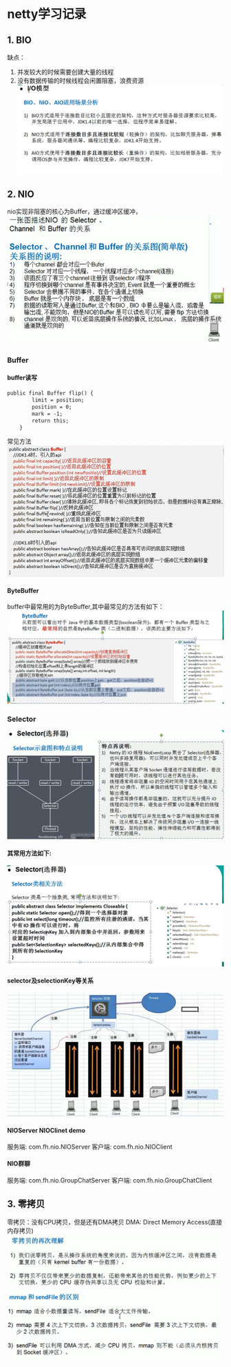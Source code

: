 # netty学习记录

## 1. BIO
缺点：
1. 并发较大的时候需要创建大量的线程
2. 没有数据传输的时候线程会闲置阻塞，浪费资源  
![avatar](src/main/resources/img/compare.png)
## 2. NIO
nio实现非阻塞的核心为Buffer，通过缓冲区缓冲，
![avatar](src/main/resources/img/nio-core.png)


### Buffer
#### buffer读写
```
public final Buffer flip() {
        limit = position;
        position = 0;
        mark = -1;
        return this;
    }
```
常见方法
![avatar](src/main/resources/img/buffer-methods.png)
#### ByteBuffer
buffer中最常用的为ByteBuffer,其中最常见的方法有如下：
![avatar](src/main/resources/img/byte-buffer-methods.png)

### Selector
![avatar](src/main/resources/img/selector.png)
#### 其常用方法如下:
![avatar](src/main/resources/img/selector-methods.png)
#### selector及selectionKey等关系
![avatar](src/main/resources/img/selector-componets.png)

#### NIOServer NIOClinet demo
服务端: com.fh.nio.NIOServer
客户端: com.fh.nio.NIOClient

#### NIO群聊
服务端: com.fh.nio.GroupChatServer
客户端: com.fh.nio.GroupChatClient

## 3. 零拷贝
零拷贝：没有CPU拷贝，但是还有DMA拷贝 
DMA: Direct Memory Access(直接内存拷贝)
![avatar](src/main/resources/img/copy.png)
![avatar](src/main/resources/img/copy-difference.png)


